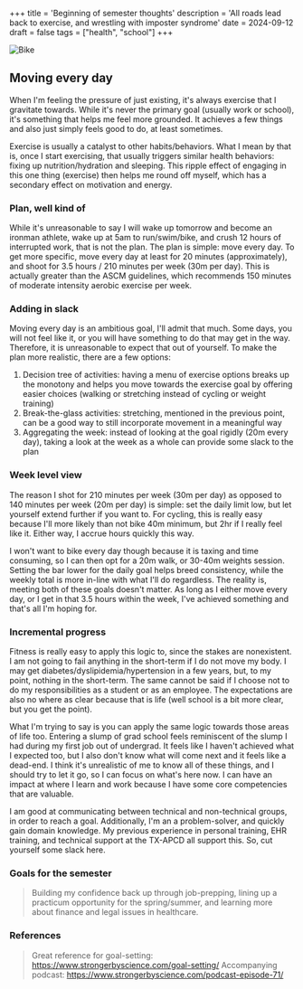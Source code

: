 +++
title = 'Beginning of semester thoughts'
description = 'All roads lead back to exercise, and wrestling with imposter syndrome'
date = 2024-09-12
draft = false
tags = ["health", "school"]
+++

![Bike](assets/bike.jpg "Trusty Felt VR 40 | Photo by [me](https://blog.jeffdao.com)")

## Moving every day
When I'm feeling the pressure of just existing, it's always exercise that I gravitate towards. While it's never the primary goal (usually work or school), it's something that helps me feel more grounded. It achieves a few things and also just simply feels good to do, at least sometimes.

Exercise is usually a catalyst to other habits/behaviors. What I mean by that is, once I start exercising, that usually triggers similar health behaviors: fixing up nutrition/hydration and sleeping. This ripple effect of engaging in this one thing (exercise) then helps me round off myself, which has a secondary effect on motivation and energy.

### Plan, well kind of
While it's unreasonable to say I will wake up tomorrow and become an ironman athlete, wake up at 5am to run/swim/bike, and crush 12 hours of interrupted work, that is not the plan. The plan is simple: move every day. To get more specific, move every day at least for 20 minutes (approximately), and shoot for 3.5 hours / 210 minutes per week (30m per day). This is actually greater than the ASCM guidelines, which recommends 150 minutes of moderate intensity aerobic exercise per week.

### Adding in slack
Moving every day is an ambitious goal, I'll admit that much. Some days, you will not feel like it, or you will have something to do that may get in the way. Therefore, it is unreasonable to expect that out of yourself. To make the plan more realistic, there are a few options:

1. Decision tree of activities: having a menu of exercise options breaks up the monotony and helps you move towards the exercise goal by offering easier choices (walking or stretching instead of cycling or weight training)
2. Break-the-glass activities: stretching, mentioned in the previous point, can be a good way to still incorporate movement in a meaningful way
3. Aggregating the week: instead of looking at the goal rigidly (20m every day), taking a look at the week as a whole can provide some slack to the plan

### Week level view
The reason I shot for 210 minutes per week (30m per day) as opposed to 140 minutes per week (20m per day) is simple: set the daily limit low, but let yourself extend further if you want to. For cycling, this is really easy because I'll more likely than not bike 40m minimum, but 2hr if I really feel like it. Either way, I accrue hours quickly this way.

I won't want to bike every day though because it is taxing and time consuming, so I can then opt for a 20m walk, or 30-40m weights session. Setting the bar lower for the daily goal helps breed consistency, while the weekly total is more in-line with what I'll do regardless. The reality is, meeting both of these goals doesn't matter. As long as I either move every day, or I get in that 3.5 hours within the week, I've achieved something and that's all I'm hoping for.

### Incremental progress
Fitness is really easy to apply this logic to, since the stakes are nonexistent. I am not going to fail anything in the short-term if I do not move my body. I may get diabetes/dyslipidemia/hypertension in a few years, but, to my point, nothing in the short-term. The same cannot be said if I choose not to do my responsibilities as a student or as an employee. The expectations are also no where as clear because that is life (well school is a bit more clear, but you get the point).

What I'm trying to say is you can apply the same logic towards those areas of life too. Entering a slump of grad school feels reminiscent of the slump I had during my first job out of undergrad. It feels like I haven't achieved what I expected too, but I also don't know what will come next and it feels like a dead-end. I think it's unrealistic of me to know all of these things, and I should try to let it go, so I can focus on what's here now. I can have an impact at where I learn and work because I have some core competencies that are valuable. 

I am good at communicating between technical and non-technical groups, in order to reach a goal. Additionally, I'm an a problem-solver, and quickly gain domain knowledge. My previous experience in personal training, EHR training, and technical support at the TX-APCD all support this. So, cut yourself some slack here.

### Goals for the semester
   
>Building my confidence back up through job-prepping, lining up a practicum opportunity for the spring/summer, and learning more about finance and legal issues in healthcare.

### References
> Great reference for goal-setting: https://www.strongerbyscience.com/goal-setting/
> Accompanying podcast: https://www.strongerbyscience.com/podcast-episode-71/
